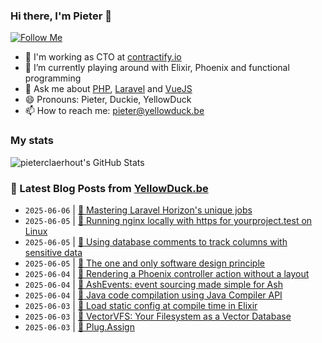 ### Hi there, I'm Pieter 👋  
[![Follow Me](https://img.shields.io/github/followers/pieterclaerhout?label=Follow&style=social)](https://github.com/pieterclaerhout)

- 🏢 I'm working as CTO at [contractify.io](https://contractify.io)
- 🌱 I’m currently playing around with Elixir, Phoenix and functional programming
- 💬 Ask me about [PHP](https://php.net), [Laravel](http://laravel.com) and [VueJS](https://vuejs.org)
- 😄 Pronouns: Pieter, Duckie, YellowDuck
- 📫 How to reach me: pieter@yellowduck.be

### My stats

![pieterclaerhout's GitHub Stats](https://github-readme-stats.vercel.app/api?username=pieterclaerhout&show_icons=true&count_private=true&line_height=40)

### 📩 Latest Blog Posts from [YellowDuck.be](https://www.yellowduck.be/)
<!-- BLOG-POST-LIST:START -->
- `2025-06-06` | [🔗 Mastering Laravel Horizon&#39;s unique jobs](https://www.yellowduck.be/posts/mastering-laravel-horizons-unique-jobs)  
- `2025-06-05` | [🐥 Running nginx locally with https for yourproject.test on Linux](https://www.yellowduck.be/posts/running-nginx-locally-with-https-for-yourproject-test-on-linux)  
- `2025-06-05` | [🔗 Using database comments to track columns with sensitive data](https://www.yellowduck.be/posts/using-database-comments-to-track-columns-with-sensitive-data)  
- `2025-06-05` | [🔗 The one and only software design principle](https://www.yellowduck.be/posts/the-one-and-only-software-design-principle)  
- `2025-06-04` | [🐥 Rendering a Phoenix controller action without a layout](https://www.yellowduck.be/posts/rendering-a-phoenix-controller-action-without-a-layout)  
- `2025-06-04` | [🔗 AshEvents: event sourcing made simple for Ash](https://www.yellowduck.be/posts/ashevents-event-sourcing-made-simple-for-ash)  
- `2025-06-04` | [🔗 Java code compilation using Java Compiler API](https://www.yellowduck.be/posts/java-code-compilation-using-java-compiler-api)  
- `2025-06-03` | [🐥 Load static config at compile time in Elixir](https://www.yellowduck.be/posts/load-static-config-at-compile-time-in-elixir)  
- `2025-06-03` | [🔗 VectorVFS: Your Filesystem as a Vector Database](https://www.yellowduck.be/posts/your-filesystem-as-a-vector-database)  
- `2025-06-03` | [🔗 Plug.Assign](https://www.yellowduck.be/posts/plug-assign)  

<!-- BLOG-POST-LIST:END -->

